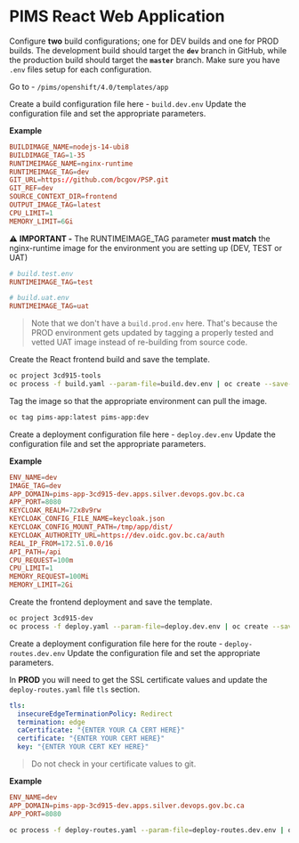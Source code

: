 # PIMS React Web Application

Configure **two** build configurations; one for DEV builds and one for PROD builds. The development build should target the **`dev`** branch in GitHub, while the production build should target the **`master`** branch. Make sure you have `.env` files setup for each configuration.

Go to - `/pims/openshift/4.0/templates/app`

Create a build configuration file here - `build.dev.env`
Update the configuration file and set the appropriate parameters.

**Example**

```conf
BUILDIMAGE_NAME=nodejs-14-ubi8
BUILDIMAGE_TAG=1-35
RUNTIMEIMAGE_NAME=nginx-runtime
RUNTIMEIMAGE_TAG=dev
GIT_URL=https://github.com/bcgov/PSP.git
GIT_REF=dev
SOURCE_CONTEXT_DIR=frontend
OUTPUT_IMAGE_TAG=latest
CPU_LIMIT=1
MEMORY_LIMIT=6Gi
```

:warning: **IMPORTANT -** The RUNTIMEIMAGE_TAG parameter **must match** the nginx-runtime image for the environment you are setting up (DEV, TEST or UAT)

```conf
# build.test.env
RUNTIMEIMAGE_TAG=test

# build.uat.env
RUNTIMEIMAGE_TAG=uat
```

> Note that we don't have a `build.prod.env` here. That's because the PROD environment gets updated by tagging a properly tested and vetted UAT image instead of re-building from source code.

Create the React frontend build and save the template.

```bash
oc project 3cd915-tools
oc process -f build.yaml --param-file=build.dev.env | oc create --save-config=true -f -
```

Tag the image so that the appropriate environment can pull the image.

```bash
oc tag pims-app:latest pims-app:dev
```

Create a deployment configuration file here - `deploy.dev.env`
Update the configuration file and set the appropriate parameters.

**Example**

```conf
ENV_NAME=dev
IMAGE_TAG=dev
APP_DOMAIN=pims-app-3cd915-dev.apps.silver.devops.gov.bc.ca
APP_PORT=8080
KEYCLOAK_REALM=72x8v9rw
KEYCLOAK_CONFIG_FILE_NAME=keycloak.json
KEYCLOAK_CONFIG_MOUNT_PATH=/tmp/app/dist/
KEYCLOAK_AUTHORITY_URL=https://dev.oidc.gov.bc.ca/auth
REAL_IP_FROM=172.51.0.0/16
API_PATH=/api
CPU_REQUEST=100m
CPU_LIMIT=1
MEMORY_REQUEST=100Mi
MEMORY_LIMIT=2Gi
```

Create the frontend deployment and save the template.

```bash
oc project 3cd915-dev
oc process -f deploy.yaml --param-file=deploy.dev.env | oc create --save-config=true -f -
```

Create a deployment configuration file here for the route - `deploy-routes.dev.env`
Update the configuration file and set the appropriate parameters.

In **PROD** you will need to get the SSL certificate values and update the `deploy-routes.yaml` file `tls` section.

```yaml
tls:
  insecureEdgeTerminationPolicy: Redirect
  termination: edge
  caCertificate: "{ENTER YOUR CA CERT HERE}"
  certificate: "{ENTER YOUR CERT HERE}"
  key: "{ENTER YOUR CERT KEY HERE}"
```

> Do not check in your certificate values to git.

**Example**

```conf
ENV_NAME=dev
APP_DOMAIN=pims-app-3cd915-dev.apps.silver.devops.gov.bc.ca
APP_PORT=8080
```

```bash
oc process -f deploy-routes.yaml --param-file=deploy-routes.dev.env | oc create --save-config=true -f -
```
